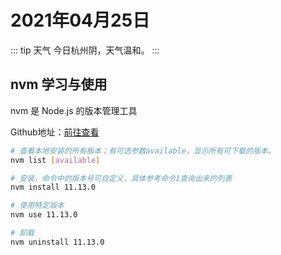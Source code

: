 # 2021年04月25日

::: tip 天气
今日杭州阴，天气温和。
:::

## nvm 学习与使用

nvm 是 Node.js 的版本管理工具

Github地址：[前往查看](https://github.com/nvm-sh/nvm)

``` bash
# 查看本地安装的所有版本；有可选参数available，显示所有可下载的版本。
nvm list [available]

# 安装，命令中的版本号可自定义，具体参考命令1查询出来的列表
nvm install 11.13.0

# 使用特定版本
nvm use 11.13.0

# 卸载
nvm uninstall 11.13.0
```
